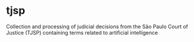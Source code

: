 # tjsp
Collection and processing of judicial decisions from the São Paulo Court of Justice (TJSP) containing terms related to artificial intelligence
